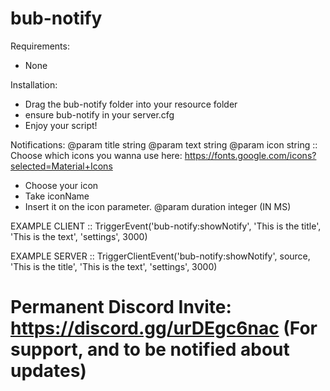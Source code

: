 # bub-notify
 
Requirements:
- None

Installation:
- Drag the bub-notify folder into your resource folder
- ensure bub-notify in your server.cfg
- Enjoy your script!


Notifications:
@param title string
@param text string
@param icon string :: Choose which icons you wanna use here: https://fonts.google.com/icons?selected=Material+Icons
 - Choose your icon
 - Take <span class="">iconName</span>
 - Insert it on the icon parameter.
@param duration integer (IN MS)

EXAMPLE CLIENT :: TriggerEvent('bub-notify:showNotify', 'This is the title', 'This is the text', '<span class="material-icons">settings</span>', 3000)

EXAMPLE SERVER :: TriggerClientEvent('bub-notify:showNotify', source, 'This is the title', 'This is the text', '<span class="material-icons">settings</span>', 3000)

# Permanent Discord Invite: https://discord.gg/urDEgc6nac (For support, and to be notified about updates)
